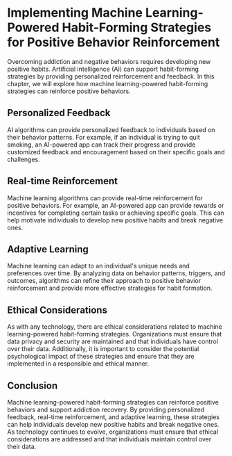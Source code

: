 Implementing Machine Learning-Powered Habit-Forming Strategies for Positive Behavior Reinforcement
===============================================================================================================================================================

Overcoming addiction and negative behaviors requires developing new positive habits. Artificial intelligence (AI) can support habit-forming strategies by providing personalized reinforcement and feedback. In this chapter, we will explore how machine learning-powered habit-forming strategies can reinforce positive behaviors.

Personalized Feedback
---------------------

AI algorithms can provide personalized feedback to individuals based on their behavior patterns. For example, if an individual is trying to quit smoking, an AI-powered app can track their progress and provide customized feedback and encouragement based on their specific goals and challenges.

Real-time Reinforcement
-----------------------

Machine learning algorithms can provide real-time reinforcement for positive behaviors. For example, an AI-powered app can provide rewards or incentives for completing certain tasks or achieving specific goals. This can help motivate individuals to develop new positive habits and break negative ones.

Adaptive Learning
-----------------

Machine learning can adapt to an individual's unique needs and preferences over time. By analyzing data on behavior patterns, triggers, and outcomes, algorithms can refine their approach to positive behavior reinforcement and provide more effective strategies for habit formation.

Ethical Considerations
----------------------

As with any technology, there are ethical considerations related to machine learning-powered habit-forming strategies. Organizations must ensure that data privacy and security are maintained and that individuals have control over their data. Additionally, it is important to consider the potential psychological impact of these strategies and ensure that they are implemented in a responsible and ethical manner.

Conclusion
----------

Machine learning-powered habit-forming strategies can reinforce positive behaviors and support addiction recovery. By providing personalized feedback, real-time reinforcement, and adaptive learning, these strategies can help individuals develop new positive habits and break negative ones. As technology continues to evolve, organizations must ensure that ethical considerations are addressed and that individuals maintain control over their data.
